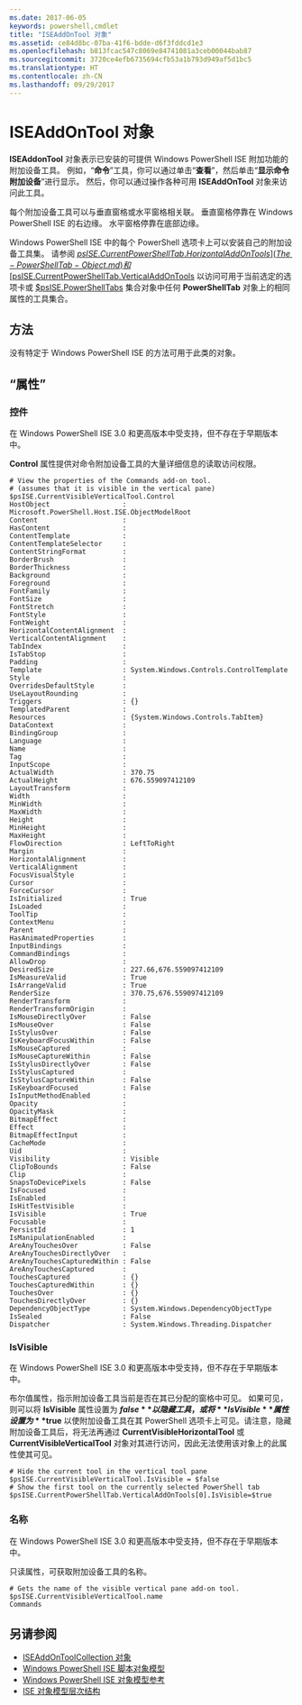 ```yaml
---
ms.date: 2017-06-05
keywords: powershell,cmdlet
title: "ISEAddOnTool 对象"
ms.assetid: ce84d8bc-07ba-41f6-bdde-d6f3fddcd1e3
ms.openlocfilehash: b813fcac547c8069e84741081a3ceb00044bab87
ms.sourcegitcommit: 3720ce4efb6735694cfb53a1b793d949af5d1bc5
ms.translationtype: HT
ms.contentlocale: zh-CN
ms.lasthandoff: 09/29/2017
---
```

# <a name="the-iseaddontool-object"></a>ISEAddOnTool 对象
  **ISEAddonTool** 对象表示已安装的可提供 Windows PowerShell ISE 附加功能的附加设备工具。 例如，“**命令**”工具，你可以通过单击“**查看**”，然后单击“**显示命令附加设备**”进行显示。 然后，你可以通过操作各种可用 **ISEAddOnTool** 对象来访问此工具。

 每个附加设备工具可以与垂直窗格或水平窗格相关联。 垂直窗格停靠在 Windows PowerShell ISE 的右边缘。 水平窗格停靠在底部边缘。

 Windows PowerShell ISE 中的每个 PowerShell 选项卡上可以安装自己的附加设备工具集。 请参阅 [$psISE.CurrentPowerShellTab.HorizontalAddOnTools](The-PowerShellTab-Object.md) 和 [$psISE.CurrentPowerShellTab.VerticalAddOnTools](The-PowerShellTab-Object.md) 以访问可用于当前选定的选项卡或 [$psISE.PowerShellTabs](The-PowerShellTabCollection-Object.md) 集合对象中任何 **PowerShellTab** 对象上的相同属性的工具集合。

## <a name="methods"></a>方法
 没有特定于 Windows PowerShell ISE 的方法可用于此类的对象。

## <a name="properties"></a>“属性”

### <a name="control"></a>控件
  在 Windows PowerShell ISE 3.0 和更高版本中受支持，但不存在于早期版本中。

 **Control** 属性提供对命令附加设备工具的大量详细信息的读取访问权限。

```
# View the properties of the Commands add-on tool.
# (assumes that it is visible in the vertical pane)
$psISE.CurrentVisibleVerticalTool.Control
HostObject                  : Microsoft.PowerShell.Host.ISE.ObjectModelRoot
Content                     :
HasContent                  :
ContentTemplate             :
ContentTemplateSelector     :
ContentStringFormat         :
BorderBrush                 :
BorderThickness             :
Background                  :
Foreground                  :
FontFamily                  :
FontSize                    :
FontStretch                 :
FontStyle                   :
FontWeight                  :
HorizontalContentAlignment  :
VerticalContentAlignment    :
TabIndex                    :
IsTabStop                   :
Padding                     :
Template                    : System.Windows.Controls.ControlTemplate
Style                       :
OverridesDefaultStyle       :
UseLayoutRounding           :
Triggers                    : {}
TemplatedParent             :
Resources                   : {System.Windows.Controls.TabItem}
DataContext                 :
BindingGroup                :
Language                    :
Name                        :
Tag                         :
InputScope                  :
ActualWidth                 : 370.75
ActualHeight                : 676.559097412109
LayoutTransform             :
Width                       :
MinWidth                    :
MaxWidth                    :
Height                      :
MinHeight                   :
MaxHeight                   :
FlowDirection               : LeftToRight
Margin                      :
HorizontalAlignment         :
VerticalAlignment           :
FocusVisualStyle            :
Cursor                      :
ForceCursor                 :
IsInitialized               : True
IsLoaded                    :
ToolTip                     :
ContextMenu                 :
Parent                      :
HasAnimatedProperties       :
InputBindings               :
CommandBindings             :
AllowDrop                   :
DesiredSize                 : 227.66,676.559097412109
IsMeasureValid              : True
IsArrangeValid              : True
RenderSize                  : 370.75,676.559097412109
RenderTransform             :
RenderTransformOrigin       :
IsMouseDirectlyOver         : False
IsMouseOver                 : False
IsStylusOver                : False
IsKeyboardFocusWithin       : False
IsMouseCaptured             :
IsMouseCaptureWithin        : False
IsStylusDirectlyOver        : False
IsStylusCaptured            :
IsStylusCaptureWithin       : False
IsKeyboardFocused           : False
IsInputMethodEnabled        :
Opacity                     :
OpacityMask                 :
BitmapEffect                :
Effect                      :
BitmapEffectInput           :
CacheMode                   :
Uid                         :
Visibility                  : Visible
ClipToBounds                : False
Clip                        :
SnapsToDevicePixels         : False
IsFocused                   :
IsEnabled                   :
IsHitTestVisible            :
IsVisible                   : True
Focusable                   :
PersistId                   : 1
IsManipulationEnabled       :
AreAnyTouchesOver           : False
AreAnyTouchesDirectlyOver   :
AreAnyTouchesCapturedWithin : False
AreAnyTouchesCaptured       :
TouchesCaptured             : {}
TouchesCapturedWithin       : {}
TouchesOver                 : {}
TouchesDirectlyOver         : {}
DependencyObjectType        : System.Windows.DependencyObjectType
IsSealed                    : False
Dispatcher                  : System.Windows.Threading.Dispatcher

```

### <a name="isvisible"></a>IsVisible
  在 Windows PowerShell ISE 3.0 和更高版本中受支持，但不存在于早期版本中。

 布尔值属性，指示附加设备工具当前是否在其已分配的窗格中可见。 如果可见，则可以将 **IsVisible** 属性设置为 **$false** 以隐藏工具，或将 **IsVisible** 属性设置为 **$true** 以使附加设备工具在其 PowerShell 选项卡上可见。请注意，隐藏附加设备工具后，将无法再通过 **CurrentVisibleHorizontalTool** 或 **CurrentVisibleVerticalTool** 对象对其进行访问，因此无法使用该对象上的此属性使其可见。

```
# Hide the current tool in the vertical tool pane
$psISE.CurrentVisibleVerticalTool.IsVisible = $false
# Show the first tool on the currently selected PowerShell tab
$psISE.CurrentPowerShellTab.VerticalAddOnTools[0].IsVisible=$true

```

### <a name="name"></a>名称
  在 Windows PowerShell ISE 3.0 和更高版本中受支持，但不存在于早期版本中。

 只读属性，可获取附加设备工具的名称。

```
# Gets the name of the visible vertical pane add-on tool.
$psISE.CurrentVisibleVerticalTool.name
Commands

```

## <a name="see-also"></a>另请参阅
- [ISEAddOnToolCollection 对象](The-ISEAddOnToolCollection-Object.md)
- [Windows PowerShell ISE 脚本对象模型](The-Windows-PowerShell-ISE-Scripting-Object-Model.md)
- [Windows PowerShell ISE 对象模型参考](Windows-PowerShell-ISE-Object-Model-Reference.md)
- [ISE 对象模型层次结构](The-ISE-Object-Model-Hierarchy.md)


